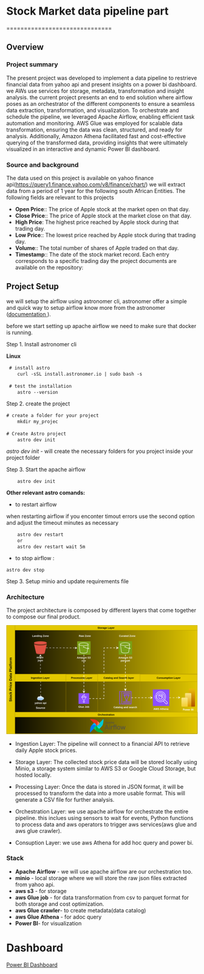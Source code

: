 # Stock Market data pipeline part 
==============================

## Overview

### Project summary

The present project was developed to implement a data pipeline to restrieve financial data from yahoo api and present insights on a power bi dashboard.
we AWs use services for storage, metadata, transformation and insight analysis. 
the current project presents an end to end solution where airflow poses as an orchestrator of the different components to ensure a seamless data extraction, transformation, and visualization. 
To orchestrate and schedule the pipeline, we leveraged Apache Airflow, enabling efficient task automation and monitoring. AWS Glue was employed for scalable data transformation, ensuring the data was clean, structured, and ready for analysis. Additionally, Amazon Athena facilitated fast and cost-effective querying of the transformed data, providing insights that were ultimately visualized in an interactive and dynamic Power BI dashboard.

### Source and background
The data used on this project is available on yahoo finance api(https://query1.finance.yahoo.com/v8/finance/chart/)  we will extract data from a period of 1 year for the following south African Entities. The following fields are relevant to this projects
* **Open Price**:: The price of Apple stock at the market open on that day.
* **Close Price**:: The price of Apple stock at the market close on that day.
* **High Price**: The highest price reached by Apple stock during that trading day.
* **Low Price**:: The lowest price reached by Apple stock during that trading day.
* **Volume**:: The total number of shares of Apple traded on that day.
* **Timestamp**:: The date of the stock market record. Each entry corresponds to a specific trading day
the project documents are available on the repository:


## Project Setup
we will setup the airflow using astronomer cli, astronomer offer a simple and quick way to setup airflow know more from the astronomer ([documentation ](https://www.astronomer.io/docs/astro/cli/overview) ).

before we start setting up apache airflow we need to make sure that docker is running. 

Step 1. Install astronomer cli

**Linux**


```
 # install astro   
    curl -sSL install.astronomer.io | sudo bash -s

 # test the installation
    astro --version
```

Step 2. create the project

```
# create a folder for your project
    mkdir my_projec

# Create Astro project
    astro dev init
```

*astro dev init* - will create the necessary folders for you project inside your project folder

Step 3. Start the apache airflow

```
    astro dev init
```

**Other relevant astro comands:**

* to restart airflow

 when restarting airflow if you enconter timout errors use the second option and adjust the timeout minutes as necessary

```
    astro dev restart 
    or
    astro dev restart wait 5m 
```

* to stop airflow : 
```
astro dev stop
```

Step 3. Setup minio and update requirements file




### Architecture

The project architecture is composed by different layers that come together to compose our final product.

![Screenshot](./resources/architecture.svg)

* Ingestion Layer: The pipeline will connect to a financial API to retrieve daily Apple stock prices.

* Storage Layer: The collected stock price data will be stored locally using Minio, a storage system similar to AWS S3 or Google Cloud Storage, but hosted locally.

* Processing Layer: Once the data is stored in JSON format, it will be processed to transform the data into a more usable format. This will generate a CSV file for further analysis. 

* Orchestration Layer: we use apache airflow for orchestrate the entire pipeline. this inclues using sensors to wait for events, Python functions to process data and aws operators to trigger aws services(aws glue and aws glue crawler).

* Consuption Layer: we use aws Athena for add hoc query and power bi.



### Stack

* **Apache Airflow** - we will use apache airflow are our orchestration too.
* **minio** - local storage where we will store the raw json files extracted from yahoo api.
* **aws s3** - for storage
* **aws Glue job** - for data transformation from csv to parquet format for both storage and cost optimization.
* **aws Glue crawler**- to create metadata(data catalog)
* **aws Glue Athena** - for adoc query 
* **Power BI**- for visualization




# Dashboard

[Power BI Dashboard](https://app.powerbi.com/view?r=eyJrIjoiODRmZWIzZjktNTRmZS00MTQ3LThlMmUtMThjMmEyMTA4YzQwIiwidCI6ImRmODY3OWNkLWE4MGUtNDVkOC05OWFjLWM4M2VkN2ZmOTVhMCJ9)
